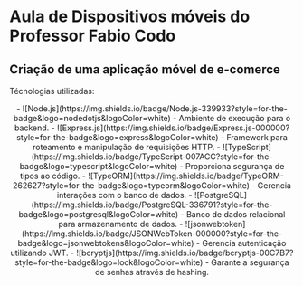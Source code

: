 # Aula de Dispositivos móveis do Professor Fabio Codo
## Criação de uma aplicação móvel de e-comerce

Técnologias utilizadas:
<div align="center">
  - ![Node.js](https://img.shields.io/badge/Node.js-339933?style=for-the-badge&logo=nodedotjs&logoColor=white) - Ambiente de execução para o backend.
  - ![Express.js](https://img.shields.io/badge/Express.js-000000?style=for-the-badge&logo=express&logoColor=white) - Framework para roteamento e manipulação de requisições HTTP.
  - ![TypeScript](https://img.shields.io/badge/TypeScript-007ACC?style=for-the-badge&logo=typescript&logoColor=white) - Proporciona segurança de tipos ao código.
  - ![TypeORM](https://img.shields.io/badge/TypeORM-262627?style=for-the-badge&logo=typeorm&logoColor=white) - Gerencia interações com o banco de dados.
  - ![PostgreSQL](https://img.shields.io/badge/PostgreSQL-336791?style=for-the-badge&logo=postgresql&logoColor=white) - Banco de dados relacional para armazenamento de dados.
  - ![jsonwebtoken](https://img.shields.io/badge/JSONWebToken-000000?style=for-the-badge&logo=jsonwebtokens&logoColor=white) - Gerencia autenticação utilizando JWT.
  - ![bcryptjs](https://img.shields.io/badge/bcryptjs-00C7B7?style=for-the-badge&logo=lock&logoColor=white) - Garante a segurança de senhas através de hashing.
</div>
